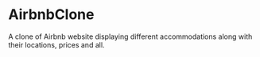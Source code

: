 # AirbnbClone
A clone of Airbnb website displaying different accommodations along with their locations, prices and all. 

